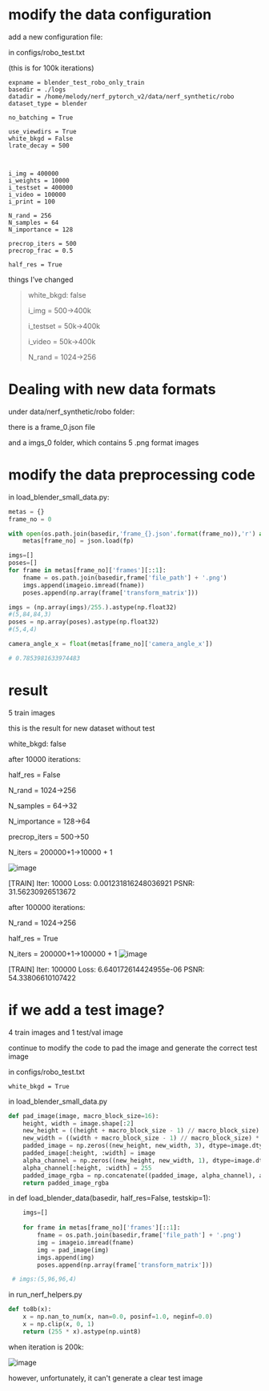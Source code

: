 # modify the data configuration

add a new configuration file:

in configs/robo_test.txt

(this is for 100k iterations)



```
expname = blender_test_robo_only_train
basedir = ./logs
datadir = /home/melody/nerf_pytorch_v2/data/nerf_synthetic/robo
dataset_type = blender

no_batching = True

use_viewdirs = True
white_bkgd = False
lrate_decay = 500



i_img = 400000
i_weights = 10000
i_testset = 400000
i_video = 100000
i_print = 100

N_rand = 256
N_samples = 64
N_importance = 128

precrop_iters = 500
precrop_frac = 0.5

half_res = True
```





things I’ve changed

> white_bkgd: false
>
> i_img = 500->400k
>
> i_testset = 50k->400k
>
> i_video = 50k->400k
>
> N_rand = 1024->256
>





# Dealing with new data formats

under data/nerf_synthetic/robo folder:

there is a frame_0.json file

and a imgs_0 folder, which contains 5 .png format images



# modify the data preprocessing code

in load_blender_small_data.py:

```python
metas = {}
frame_no = 0

with open(os.path.join(basedir,'frame_{}.json'.format(frame_no)),'r') as fp:
    metas[frame_no] = json.load(fp)
```



```python
imgs=[]
poses=[]
for frame in metas[frame_no]['frames'][::1]:
    fname = os.path.join(basedir,frame['file_path'] + '.png')
    imgs.append(imageio.imread(fname))
    poses.append(np.array(frame['transform_matrix']))

imgs = (np.array(imgs)/255.).astype(np.float32)
#(5,84,84,3)
poses = np.array(poses).astype(np.float32)
#(5,4,4)
```



```python
camera_angle_x = float(metas[frame_no]['camera_angle_x'])

# 0.7853981633974483
```

# result


5 train images


this is the result for new dataset without test


white_bkgd: false


after 10000 iterations:


half_res = False


N_rand = 1024->256


N_samples = 64->32


N_importance = 128->64


precrop_iters = 500->50


N_iters = 200000+1->10000 + 1


![image](https://github.com/lllpsy/rl-lab/assets/59329407/7eb7bf71-b610-4e0f-9ed2-34e27dc50bcb)


[TRAIN] Iter: 10000 Loss: 0.001231816248036921  PSNR: 31.56230926513672   


after 100000 iterations:

N_rand = 1024->256

half_res = True

N_iters = 200000+1->100000 + 1
![image](https://github.com/lllpsy/nerf_pytorch_v2/assets/59329407/c4303114-43cd-4fb0-b092-3bb3a4f5f29b)


[TRAIN] Iter: 100000 Loss: 6.640172614424955e-06  PSNR: 54.33806610107422


# if we add a test image?

4 train images and 1 test/val image


continue to modify the code to pad the image and generate the correct test image


in configs/robo_test.txt

```
white_bkgd = True
```



in load_blender_small_data.py

```python
def pad_image(image, macro_block_size=16):
    height, width = image.shape[:2]
    new_height = ((height + macro_block_size - 1) // macro_block_size) * macro_block_size
    new_width = ((width + macro_block_size - 1) // macro_block_size) * macro_block_size
    padded_image = np.zeros((new_height, new_width, 3), dtype=image.dtype)
    padded_image[:height, :width] = image
    alpha_channel = np.zeros((new_height, new_width, 1), dtype=image.dtype)
    alpha_channel[:height, :width] = 255
    padded_image_rgba = np.concatenate((padded_image, alpha_channel), axis=-1)
    return padded_image_rgba

```



in def load_blender_data(basedir, half_res=False, testskip=1):

```python
    imgs=[]    
    
    for frame in metas[frame_no]['frames'][::1]:
        fname = os.path.join(basedir,frame['file_path'] + '.png')
        img = imageio.imread(fname)
        img = pad_image(img)
        imgs.append(img)
        poses.append(np.array(frame['transform_matrix']))

 # imgs:(5,96,96,4)
```





in run_nerf_helpers.py

```python
def to8b(x):
    x = np.nan_to_num(x, nan=0.0, posinf=1.0, neginf=0.0)
    x = np.clip(x, 0, 1)
    return (255 * x).astype(np.uint8)

```



when iteration is 200k:

![image](https://github.com/lllpsy/nerf_pytorch_v2/assets/59329407/30f00e57-a570-44a3-bc62-2f1f14673e3d)


however, unfortunately, it can't generate a clear test image

